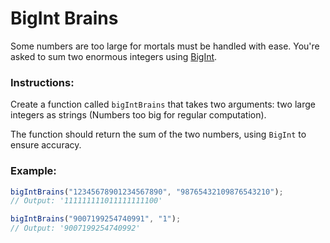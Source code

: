 # BigInt Brains

Some numbers are too large for mortals must be handled with ease. You're asked to sum two enormous integers using [BigInt](https://developer.mozilla.org/ru/docs/Web/JavaScript/Reference/Global_Objects/BigInt).

### Instructions:

Create a function called `bigIntBrains` that takes two arguments: two large integers as strings (Numbers too big for regular computation).

The function should return the sum of the two numbers, using `BigInt` to ensure accuracy.

### Example:

```js
bigIntBrains("12345678901234567890", "98765432109876543210");
// Output: '111111111011111111100'

bigIntBrains("9007199254740991", "1");
// Output: '9007199254740992'
```
